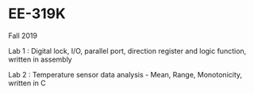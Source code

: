 # EE-319K
Fall 2019 


Lab 1 : Digital lock, I/O, parallel port, direction register and logic function, written in assembly


Lab 2 : Temperature sensor data analysis - Mean, Range, Monotonicity, written in C
